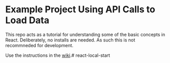 # Example Project Using API Calls to Load Data

This repo acts as a tutorial for understanding some of the basic concepts in React.  Deliberately, no installs are needed.  As such this is not recommneded for development.

Use the instructions in the [wiki](https://github.com/mustbebuilt/react-local-start/wiki).# react-local-start

